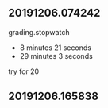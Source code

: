 
## 20191206.074242

grading.stopwatch
- 8 minutes 21 seconds
- 29 minutes 3 seconds


try for 20


## 20191206.165838

